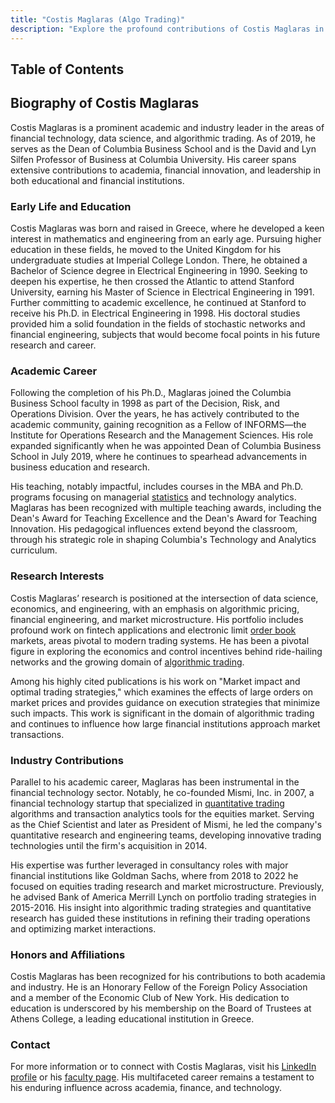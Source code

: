 ```yaml
---
title: "Costis Maglaras (Algo Trading)"
description: "Explore the profound contributions of Costis Maglaras in financial technology and algorithmic trading as Dean of Columbia Business School and noted researcher."
---
```




## Table of Contents

## Biography of Costis Maglaras

Costis Maglaras is a prominent academic and industry leader in the areas of financial technology, data science, and algorithmic trading. As of 2019, he serves as the Dean of Columbia Business School and is the David and Lyn Silfen Professor of Business at Columbia University. His career spans extensive contributions to academia, financial innovation, and leadership in both educational and financial institutions.

### Early Life and Education

Costis Maglaras was born and raised in Greece, where he developed a keen interest in mathematics and engineering from an early age. Pursuing higher education in these fields, he moved to the United Kingdom for his undergraduate studies at Imperial College London. There, he obtained a Bachelor of Science degree in Electrical Engineering in 1990. Seeking to deepen his expertise, he then crossed the Atlantic to attend Stanford University, earning his Master of Science in Electrical Engineering in 1991. Further committing to academic excellence, he continued at Stanford to receive his Ph.D. in Electrical Engineering in 1998. His doctoral studies provided him a solid foundation in the fields of stochastic networks and financial engineering, subjects that would become focal points in his future research and career.

### Academic Career

Following the completion of his Ph.D., Maglaras joined the Columbia Business School faculty in 1998 as part of the Decision, Risk, and Operations Division. Over the years, he has actively contributed to the academic community, gaining recognition as a Fellow of INFORMS—the Institute for Operations Research and the Management Sciences. His role expanded significantly when he was appointed Dean of Columbia Business School in July 2019, where he continues to spearhead advancements in business education and research.

His teaching, notably impactful, includes courses in the MBA and Ph.D. programs focusing on managerial [statistics](/wiki/bayesian-statistics) and technology analytics. Maglaras has been recognized with multiple teaching awards, including the Dean's Award for Teaching Excellence and the Dean's Award for Teaching Innovation. His pedagogical influences extend beyond the classroom, through his strategic role in shaping Columbia's Technology and Analytics curriculum.

### Research Interests

Costis Maglaras’ research is positioned at the intersection of data science, economics, and engineering, with an emphasis on algorithmic pricing, financial engineering, and market microstructure. His portfolio includes profound work on fintech applications and electronic limit [order book](/wiki/order-book-trading-strategies) markets, areas pivotal to modern trading systems. He has been a pivotal figure in exploring the economics and control incentives behind ride-hailing networks and the growing domain of [algorithmic trading](/wiki/algorithmic-trading).

Among his highly cited publications is his work on "Market impact and optimal trading strategies," which examines the effects of large orders on market prices and provides guidance on execution strategies that minimize such impacts. This work is significant in the domain of algorithmic trading and continues to influence how large financial institutions approach market transactions.

### Industry Contributions

Parallel to his academic career, Maglaras has been instrumental in the financial technology sector. Notably, he co-founded Mismi, Inc. in 2007, a financial technology startup that specialized in [quantitative trading](/wiki/quantitative-trading) algorithms and transaction analytics tools for the equities market. Serving as the Chief Scientist and later as President of Mismi, he led the company's quantitative research and engineering teams, developing innovative trading technologies until the firm's acquisition in 2014.

His expertise was further leveraged in consultancy roles with major financial institutions like Goldman Sachs, where from 2018 to 2022 he focused on equities trading research and market microstructure. Previously, he advised Bank of America Merrill Lynch on portfolio trading strategies in 2015-2016. His insight into algorithmic trading strategies and quantitative research has guided these institutions in refining their trading operations and optimizing market interactions.

### Honors and Affiliations

Costis Maglaras has been recognized for his contributions to both academia and industry. He is an Honorary Fellow of the Foreign Policy Association and a member of the Economic Club of New York. His dedication to education is underscored by his membership on the Board of Trustees at Athens College, a leading educational institution in Greece.

### Contact

For more information or to connect with Costis Maglaras, visit his [LinkedIn profile](https://www.linkedin.com/in/costismaglaras) or his [faculty page](http://home.gsb.columbia.edu/). His multifaceted career remains a testament to his enduring influence across academia, finance, and technology.